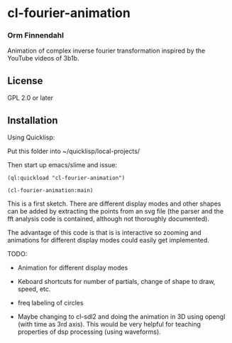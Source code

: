 # cl-fourier-animation
### Orm Finnendahl

Animation of complex inverse fourier transformation inspired by the
YouTube videos of 3b1b.

## License

GPL 2.0 or later

## Installation

Using Quicklisp:

Put this folder into ~/quicklisp/local-projects/

Then start up emacs/slime and issue:

`(ql:quickload "cl-fourier-animation")`

`(cl-fourier-animation:main)`

This is a first sketch. There are different display modes and other
shapes can be added by extracting the points from an svg file (the
parser and the fft analysis code is contained, although not thoroughly
documented).

The advantage of this code is that is is interactive so zooming and
animations for different display modes could easily get implemented.

TODO:

- Animation for different display modes

- Keboard shortcuts for number of partials, change of shape to draw,
  speed, etc.
  
- freq labeling of circles

- Maybe changing to cl-sdl2 and doing the animation in 3D using opengl
  (with time as 3rd axis). This would be very helpful for teaching
  properties of dsp processing (using waveforms).

